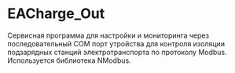 # EACharge_Out

Сервисная программа для настройки и мониторинга через последовательный COM порт утройства для контроля изоляции подзарядных станций электротранспорта
по протоколу Modbus.
Используется библиотека NModbus.

